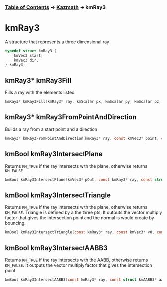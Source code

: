 ### [Table of Contents](../Lua.md) -> [Kazmath](kazmath.md) -> kmRay3

# kmRay3
A structure that represents a three dimensional ray
```c
typedef struct kmRay3 {
    kmVec3 start;
    kmVec3 dir;
} kmRay3;
```

## kmRay3* kmRay3Fill
Fills a ray with the elements listed
```c
kmRay3* kmRay3Fill(kmRay3* ray, kmScalar px, kmScalar py, kmScalar pz, kmScalar vx, kmScalar vy, kmScalar vz);
```
## kmRay3* kmRay3FromPointAndDirection
Builds a ray from a start point and a direction
```c
kmRay3* kmRay3FromPointAndDirection(kmRay3* ray, const kmVec3* point, const kmVec3* direction);
```
## kmBool kmRay3IntersectPlane
Returns `KM_TRUE` if the ray intersects with the plane, otherwise returns `KM_FALSE`
```c
kmBool kmRay3IntersectPlane(kmVec3* pOut, const kmRay3* ray, const struct kmPlane* plane);
```
## kmBool kmRay3IntersectTriangle
Returns `KM_TRUE` if the ray intersects with the plane, otherwise returns `KM_FALSE`.
Triangle is defined by a the three pts. It outputs the vector
multiply factor that gives the intersection point and the normal is would create by bouncing. 
```c
kmBool kmRay3IntersectTriangle(const kmRay3* ray, const kmVec3* v0, const kmVec3* v1, const kmVec3* v2, kmVec3* intersection, kmVec3* normal, kmScalar* distance);
```
## kmBool kmRay3IntersectAABB3
Returns `KM_TRUE` if the ray intersects with the AABB, otherwise returns `KM_FALSE`. It outputs the vector
multiply factor that gives the intersection point
```c
kmBool kmRay3IntersectAABB3(const kmRay3* ray, const struct kmAABB3* aabb, kmVec3* intersection, kmScalar* distance);
```
